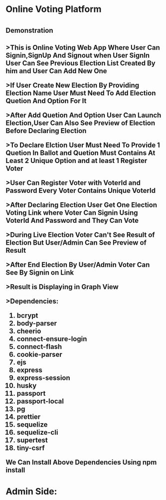 <h1>Online Voting Platform<h1>
<h2>Demonstration<h2>
<p>>This is Online Voting Web App Where User Can Signin,SignUp And Signout when User SignIn User Can See Previous Election List Created By him and User Can Add New One<p>
<p>>If User Create New Election By Providing Election Name User Must Need To Add Election Quetion And Option For It<p>
<p>>After Add Quetion And Option User Can Launch Election,User Can Also See Preview of Election Before Declaring Election<p>
<p>>To Declare Elction User Must Need To Provide 1 Quetion In Ballot and Quetion Must Contains At Least 2 Unique Option and at least 1 Register Voter<p>
<p>>User Can Register Voter with VoterId and Password Every Voter Contains Unique VoterId<p>
<p>>After Declaring Election User Get One Election Voting Link where Voter Can Signin Using VoterId And Password and They Can Vote<p>
<p>>During Live Election Voter Can't See Result of Election But User/Admin Can See Preview of Result<p>
<p>>After End Election By User/Admin Voter Can See By Signin on Link<p>
<p>>Result is Displaying in Graph View<p>
<p>>Dependencies:<br>
<ol>
 <li>bcrypt</li>
    <li>body-parser</li>
    <li>cheerio</li>
    <li>connect-ensure-login</li>
    <li>connect-flash</li>
    <li>cookie-parser</li>
    <li>ejs</li>
    <li>express</li>
    <li>express-session</li>
    <li>husky</li>
    <li>passport</li>
    <li>passport-local</li>
    <li>pg</li>
    <li>prettier</li>
    <li>sequelize</li>
    <li>sequelize-cli</li>
    <li>supertest</li>
    <li>tiny-csrf</li>
</ol>
<p>
<p>We Can Install Above Dependencies Using <strong>npm install </strong></p>
<h1>Admin Side:<h1>
